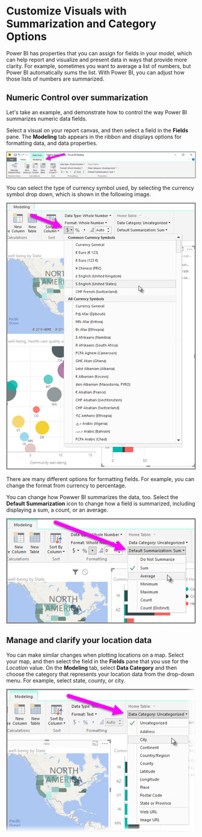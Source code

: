 <properties
   pageTitle="Summarization and Category options"
   description="Define how your visuals summarize their data"
   services="powerbi"
   documentationCenter=""
   authors="davidiseminger"
   manager="mblythe"
   backup=""
   editor=""
   tags=""
   qualityFocus="no"
   qualityDate=""
   featuredVideoId="Co2z9b-s_yM"
   featuredVideoThumb=""
   courseDuration="9m"/>

<tags
   ms.service="powerbi"
   ms.devlang="NA"
   ms.topic="get-started-article"
   ms.tgt_pltfrm="NA"
   ms.workload="powerbi"
   ms.date="12/01/2016"
   ms.author="davidi"/>

# Customize Visuals with Summarization and Category Options

Power BI has properties that you can assign for fields in your model, which can help report and visualize and present data in ways that provide more clarity. For example, sometimes you want to average a list of numbers, but Power BI automatically sums the list. With Power BI, you can adjust how those lists of numbers are summarized.

## Numeric Control over summarization

Let's take an example, and demonstrate how to control the way Power BI summarizes numeric data fields.

Select a visual on your report canvas, and then select a field in the **Fields** pane. The **Modeling** tab appears in the ribbon and displays options for formatting data, and data properties.

![](media/powerbi-learning-3-11d-customize-summarization-categorization/3-11d_1.png)

You can select the type of currency symbol used, by selecting the currency symbol drop down, which is shown in the following image.

![](media/powerbi-learning-3-11d-customize-summarization-categorization/3-11d_2.png)

There are many different options for formatting fields. For example, you can change the format from currency to percentage.

You can change how Powwer BI summarizes the data, too. Select the **Default Summarization** icon to change how a field is summarized, including displaying a sum, a count, or an average.

![](media/powerbi-learning-3-11d-customize-summarization-categorization/3-11d_3.png)

## Manage and clarify your location data

You can make similar changes when plotting locations on a map. Select your map, and then select the field in the **Fields** pane that you use for the *Location* value. On the **Modeling** tab, select **Data Category** and then choose the category that represents your location data from the drop-down menu. For example, select state, county, or city.

![](media/powerbi-learning-3-11d-customize-summarization-categorization/3-11d_4.png)
